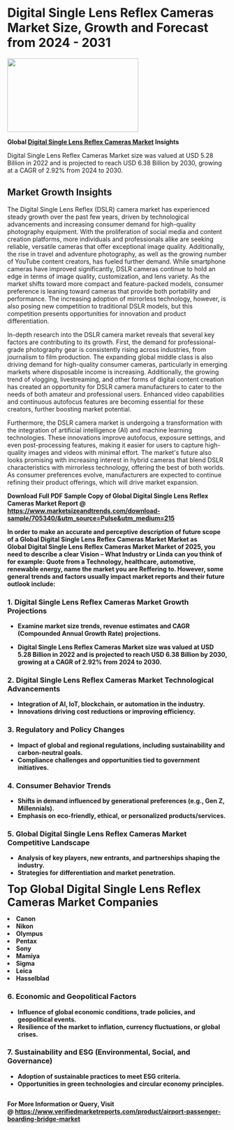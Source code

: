 <H1>Digital Single Lens Reflex Cameras Market Size, Growth and Forecast from 2024 - 2031</H1><img class="aligncenter size-medium wp-image-584254" src="https://thirdeyenews.in/wp-content/uploads/2024/09/Global-Market-Research-300x168.jpeg" alt="" width="300" height="168" /><p><strong>Global&nbsp;<a href="https://www.marketsizeandtrends.com/download-sample/705340/&amp;utm_source=Pulse&amp;utm_medium=215">Digital Single Lens Reflex Cameras Market</a> Insights</strong></p><p>Digital Single Lens Reflex Cameras Market size was valued at USD 5.28 Billion in 2022 and is projected to reach USD 6.38 Billion by 2030, growing at a CAGR of 2.92% from 2024 to 2030.</p><p><h2>Market Growth Insights</h2> <p>The Digital Single Lens Reflex (DSLR) camera market has experienced steady growth over the past few years, driven by technological advancements and increasing consumer demand for high-quality photography equipment. With the proliferation of social media and content creation platforms, more individuals and professionals alike are seeking reliable, versatile cameras that offer exceptional image quality. Additionally, the rise in travel and adventure photography, as well as the growing number of YouTube content creators, has fueled further demand. While smartphone cameras have improved significantly, DSLR cameras continue to hold an edge in terms of image quality, customization, and lens variety. As the market shifts toward more compact and feature-packed models, consumer preference is leaning toward cameras that provide both portability and performance. The increasing adoption of mirrorless technology, however, is also posing new competition to traditional DSLR models, but this competition presents opportunities for innovation and product differentiation.</p> <p><strong></strong></p> <p>In-depth research into the DSLR camera market reveals that several key factors are contributing to its growth. First, the demand for professional-grade photography gear is consistently rising across industries, from journalism to film production. The expanding global middle class is also driving demand for high-quality consumer cameras, particularly in emerging markets where disposable income is increasing. Additionally, the growing trend of vlogging, livestreaming, and other forms of digital content creation has created an opportunity for DSLR camera manufacturers to cater to the needs of both amateur and professional users. Enhanced video capabilities and continuous autofocus features are becoming essential for these creators, further boosting market potential.</p> <p>Furthermore, the DSLR camera market is undergoing a transformation with the integration of artificial intelligence (AI) and machine learning technologies. These innovations improve autofocus, exposure settings, and even post-processing features, making it easier for users to capture high-quality images and videos with minimal effort. The market's future also looks promising with increasing interest in hybrid cameras that blend DSLR characteristics with mirrorless technology, offering the best of both worlds. As consumer preferences evolve, manufacturers are expected to continue refining their product offerings, which will drive market expansion.</p> <p><strong></p><p><span class=""><strong>Download Full PDF Sample Copy of Global Digital Single Lens Reflex Cameras Market Report</strong> @ <a href="https://www.marketsizeandtrends.com/download-sample/705340/&amp;utm_source=Pulse&amp;utm_medium=215" target="_blank">https://www.marketsizeandtrends.com/download-sample/705340/&amp;utm_source=Pulse&amp;utm_medium=215</a></span></p><p>In order to make an accurate and perceptive description of future scope of a Global&nbsp;Digital Single Lens Reflex Cameras Market Market as Global&nbsp;Digital Single Lens Reflex Cameras Market Market of 2025, you need to describe a clear Vision &ndash; What Industry or Linda can you think of for example: Quote from a Technology, healthcare, automotive, renewable energy, name the market you are Reffering to. However, some general trends and factors usually impact market reports and their future outlook include:</p><h3>1.&nbsp;<strong>Digital Single Lens Reflex Cameras Market Growth Projections</strong></h3><ul><li>Examine market size trends, revenue estimates and CAGR (Compounded Annual Growth Rate) projections.</li><li><p>Digital Single Lens Reflex Cameras Market size was valued at USD 5.28 Billion in 2022 and is projected to reach USD 6.38 Billion by 2030, growing at a CAGR of 2.92% from 2024 to 2030.</p></li></ul><h3>2.&nbsp;<strong>Digital Single Lens Reflex Cameras Market Technological Advancements</strong></h3><ul><li>Integration of AI, IoT, blockchain, or automation in the industry.</li><li>Innovations driving cost reductions or improving efficiency.</li></ul><h3>3.&nbsp;<strong>Regulatory and Policy Changes</strong></h3><ul><li>Impact of global and regional regulations, including sustainability and carbon-neutral goals.</li><li>Compliance challenges and opportunities tied to government initiatives.</li></ul><h3>4.&nbsp;<strong>Consumer Behavior Trends</strong></h3><ul><li>Shifts in demand influenced by generational preferences (e.g., Gen Z, Millennials).</li><li>Emphasis on eco-friendly, ethical, or personalized products/services.</li></ul><h3>5.&nbsp;<strong>Global Digital Single Lens Reflex Cameras Market Competitive Landscape</strong></h3><ul><li>Analysis of key players, new entrants, and partnerships shaping the industry.</li><li>Strategies for differentiation and market penetration.</li></ul><p data-pm-slice="1 1 []"><span style="color: inherit; font-family: inherit; font-size: 25px;">Top Global Digital Single Lens Reflex Cameras Market Companies</span></p><div class="" data-test-id=""><p><li>Canon</li><li> Nikon</li><li> Olympus</li><li> Pentax</li><li> Sony</li><li> Mamiya</li><li> Sigma</li><li> Leica</li><li> Hasselblad</li></p></div><h3>6.&nbsp;<strong>Economic and Geopolitical Factors</strong></h3><ul><li>Influence of global economic conditions, trade policies, and geopolitical events.</li><li>Resilience of the market to inflation, currency fluctuations, or global crises.</li></ul><h3>7.&nbsp;<strong>Sustainability and ESG (Environmental, Social, and Governance)</strong></h3><ul><li>Adoption of sustainable practices to meet ESG criteria.</li><li>Opportunities in green technologies and circular economy principles.</li></ul><h2><strong style="font-size: 14px;">For More Information or Query, Visit @&nbsp;</strong><a style="background-color: #ffffff; font-size: 14px;" href="https://www.marketsizeandtrends.com/report/digital-single-lens-reflex-cameras-market/" target="_blank">https://www.verifiedmarketreports.com/product/airport-passenger-boarding-bridge-market</a></h2>
